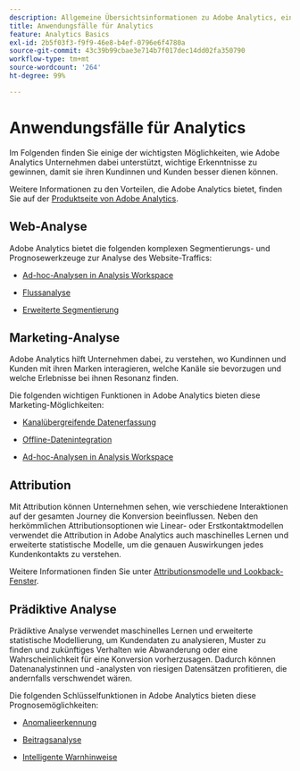 ```yaml
---
description: Allgemeine Übersichtsinformationen zu Adobe Analytics, einschließlich Informationen zur Analytics-Oberfläche sowie Informationen zu den ersten Schritten für Admins, Analystinnen und Analysten, Benutzende sowie Entwicklungspersonen.
title: Anwendungsfälle für Analytics
feature: Analytics Basics
exl-id: 2b5f03f3-f9f9-46e8-b4ef-0796e6f4780a
source-git-commit: 43c39b99cbae3e714b7f017dec14dd02fa350790
workflow-type: tm+mt
source-wordcount: '264'
ht-degree: 99%

---
```


# Anwendungsfälle für Analytics

Im Folgenden finden Sie einige der wichtigsten Möglichkeiten, wie Adobe Analytics Unternehmen dabei unterstützt, wichtige Erkenntnisse zu gewinnen, damit sie ihren Kundinnen und Kunden besser dienen können.

Weitere Informationen zu den Vorteilen, die Adobe Analytics bietet, finden Sie auf der [Produktseite von Adobe Analytics](https://business.adobe.com/products/analytics/adobe-analytics.html?lang=de).

## Web-Analyse

Adobe Analytics bietet die folgenden komplexen Segmentierungs- und Prognosewerkzeuge zur Analyse des Website-Traffics:

* [Ad-hoc-Analysen in Analysis Workspace](/help/analyze/analysis-workspace/home.md)

* [Flussanalyse](/help/analyze/analysis-workspace/visualizations/c-flow/flow.md)

* [Erweiterte Segmentierung](https://experienceleague.adobe.com/docs/analytics/components/segmentation/seg-home.html?lang=de)


## Marketing-Analyse

Adobe Analytics hilft Unternehmen dabei, zu verstehen, wo Kundinnen und Kunden mit ihren Marken interagieren, welche Kanäle sie bevorzugen und welche Erlebnisse bei ihnen Resonanz finden.

Die folgenden wichtigen Funktionen in Adobe Analytics bieten diese Marketing-Möglichkeiten:

* [Kanalübergreifende Datenerfassung](https://experienceleague.adobe.com/docs/analytics/analyze/reports-analytics/reporting-interface/overview-data-collection.html?lang=de)

* [Offline-Datenintegration](https://experienceleague.adobe.com/docs/analytics/import/data-sources/overview.html)

* [Ad-hoc-Analysen in Analysis Workspace](/help/analyze/analysis-workspace/home.md)

## Attribution

Mit Attribution können Unternehmen sehen, wie verschiedene Interaktionen auf der gesamten Journey die Konversion beeinflussen. Neben den herkömmlichen Attributionsoptionen wie Linear- oder Erstkontaktmodellen verwendet die Attribution in Adobe Analytics auch maschinelles Lernen und erweiterte statistische Modelle, um die genauen Auswirkungen jedes Kundenkontakts zu verstehen.

Weitere Informationen finden Sie unter [Attributionsmodelle und Lookback-Fenster](/help/analyze/analysis-workspace/attribution/models.md).

## Prädiktive Analyse

Prädiktive Analyse verwendet maschinelles Lernen und erweiterte statistische Modellierung, um Kundendaten zu analysieren, Muster zu finden und zukünftiges Verhalten wie Abwanderung oder eine Wahrscheinlichkeit für eine Konversion vorherzusagen. Dadurch können Datenanalystinnen und -analysten von riesigen Datensätzen profitieren, die andernfalls verschwendet wären.

Die folgenden Schlüsselfunktionen in Adobe Analytics bieten diese Prognosemöglichkeiten:

* [Anomalieerkennung](#anomaly-detection)

* [Beitragsanalyse](#contribution-analysis)

* [Intelligente Warnhinweise](#intelligent-alerts)
